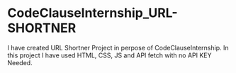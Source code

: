 # CodeClauseInternship_URL-SHORTNER
I have created URL Shortner Project in perpose of CodeClauseInternship. In this project I have used HTML, CSS, JS and API fetch with no API KEY Needed.
